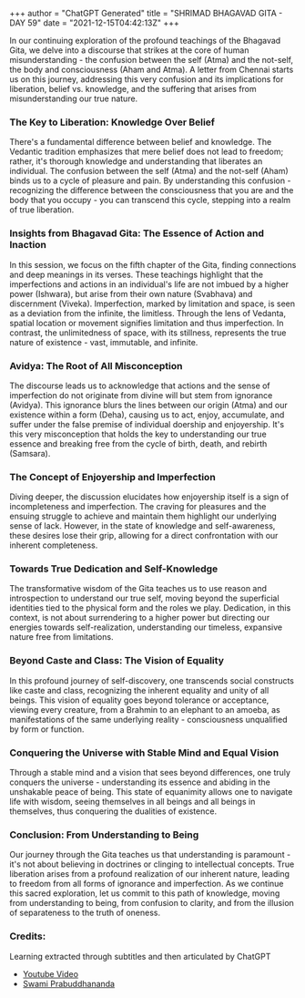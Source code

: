 +++
author = "ChatGPT Generated"
title = "SHRIMAD BHAGAVAD GITA - DAY 59"
date = "2021-12-15T04:42:13Z"
+++

In our continuing exploration of the profound teachings of the Bhagavad Gita, we delve into a discourse that strikes at the core of human misunderstanding - the confusion between the self (Atma) and the not-self, the body and consciousness (Aham and Atma). A letter from Chennai starts us on this journey, addressing this very confusion and its implications for liberation, belief vs. knowledge, and the suffering that arises from misunderstanding our true nature.

### The Key to Liberation: Knowledge Over Belief

There's a fundamental difference between belief and knowledge. The Vedantic tradition emphasizes that mere belief does not lead to freedom; rather, it's thorough knowledge and understanding that liberates an individual. The confusion between the self (Atma) and the not-self (Aham) binds us to a cycle of pleasure and pain. By understanding this confusion - recognizing the difference between the consciousness that you are and the body that you occupy - you can transcend this cycle, stepping into a realm of true liberation.

### Insights from Bhagavad Gita: The Essence of Action and Inaction

In this session, we focus on the fifth chapter of the Gita, finding connections and deep meanings in its verses. These teachings highlight that the imperfections and actions in an individual's life are not imbued by a higher power (Ishwara), but arise from their own nature (Svabhava) and discernment (Viveka). Imperfection, marked by limitation and space, is seen as a deviation from the infinite, the limitless. Through the lens of Vedanta, spatial location or movement signifies limitation and thus imperfection. In contrast, the unlimitedness of space, with its stillness, represents the true nature of existence - vast, immutable, and infinite.

### Avidya: The Root of All Misconception

The discourse leads us to acknowledge that actions and the sense of imperfection do not originate from divine will but stem from ignorance (Avidya). This ignorance blurs the lines between our origin (Atma) and our existence within a form (Deha), causing us to act, enjoy, accumulate, and suffer under the false premise of individual doership and enjoyership. It's this very misconception that holds the key to understanding our true essence and breaking free from the cycle of birth, death, and rebirth (Samsara).

### The Concept of Enjoyership and Imperfection

Diving deeper, the discussion elucidates how enjoyership itself is a sign of incompleteness and imperfection. The craving for pleasures and the ensuing struggle to achieve and maintain them highlight our underlying sense of lack. However, in the state of knowledge and self-awareness, these desires lose their grip, allowing for a direct confrontation with our inherent completeness.

### Towards True Dedication and Self-Knowledge

The transformative wisdom of the Gita teaches us to use reason and introspection to understand our true self, moving beyond the superficial identities tied to the physical form and the roles we play. Dedication, in this context, is not about surrendering to a higher power but directing our energies towards self-realization, understanding our timeless, expansive nature free from limitations.

### Beyond Caste and Class: The Vision of Equality

In this profound journey of self-discovery, one transcends social constructs like caste and class, recognizing the inherent equality and unity of all beings. This vision of equality goes beyond tolerance or acceptance, viewing every creature, from a Brahmin to an elephant to an amoeba, as manifestations of the same underlying reality - consciousness unqualified by form or function.

### Conquering the Universe with Stable Mind and Equal Vision

Through a stable mind and a vision that sees beyond differences, one truly conquers the universe - understanding its essence and abiding in the unshakable peace of being. This state of equanimity allows one to navigate life with wisdom, seeing themselves in all beings and all beings in themselves, thus conquering the dualities of existence.

### Conclusion: From Understanding to Being

Our journey through the Gita teaches us that understanding is paramount - it's not about believing in doctrines or clinging to intellectual concepts. True liberation arises from a profound realization of our inherent nature, leading to freedom from all forms of ignorance and imperfection. As we continue this sacred exploration, let us commit to this path of knowledge, moving from understanding to being, from confusion to clarity, and from the illusion of separateness to the truth of oneness.

### Credits:

Learning extracted through subtitles and then articulated by ChatGPT

* [Youtube Video](https://www.youtube.com/watch?v=5D3Kfo6MxUk)
* [Swami Prabuddhananda](https://www.youtube.com/@upanishadswithswamiprabudd4019/streams)